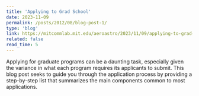 ```yaml
---
title: 'Applying to Grad School'
date: 2023-11-09
permalink: /posts/2012/08/blog-post-1/
type: 'blog'
link: https://mitcommlab.mit.edu/aeroastro/2023/11/09/applying-to-grad-school/
related: false
read_time: 5
---
```


Applying for graduate programs can be a daunting task, especially given the variance in what each program requires its applicants to submit. This blog post seeks to guide you through the application process by providing a step-by-step list that summarizes the main components common to most applications.